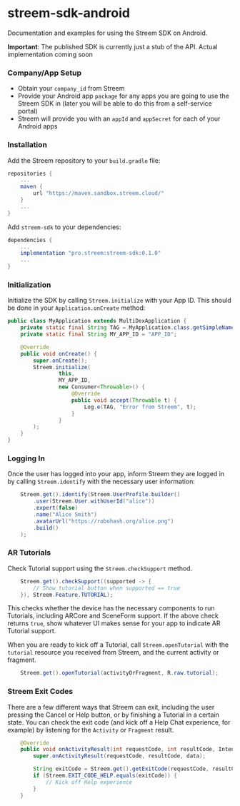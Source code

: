# streem-sdk-android

Documentation and examples for using the Streem SDK on Android.

**Important**: The published SDK is currently just a stub of the API.  Actual implementation coming soon

### Company/App Setup

* Obtain your `company_id` from Streem
* Provide your Android app `package` for any apps you are going to use the Streem SDK in (later you will be able to do this from a self-service portal)
* Streem will provide you with an `appId` and `appSecret` for each of your Android apps


### Installation

Add the Streem repository to your `build.gradle` file:

```gradle
repositories {
    ...
    maven {
        url "https://maven.sandbox.streem.cloud/"
    }
    ...
}
```

Add `streem-sdk` to your dependencies:

```gradle
dependencies {
    ...
    implementation "pro.streem:streem-sdk:0.1.0"
    ...
}
```


### Initialization

Initialize the SDK by calling `Streem.initialize` with your App ID.  This should be done in your `Application.onCreate` method:

```java
public class MyApplication extends MultiDexApplication {
    private static final String TAG = MyApplication.class.getSimpleName();
    private static final String MY_APP_ID = "APP_ID";

    @Override
    public void onCreate() {
        super.onCreate();
        Streem.initialize(
                this,
                MY_APP_ID,
                new Consumer<Throwable>() {
                    @Override
                    public void accept(Throwable t) {
                        Log.e(TAG, "Error from Streem", t);
                    }
                }
        );
    }
}
```

### Logging In

Once the user has logged into your app, inform Streem they are logged in by calling `Streem.identify` with the necessary user information:

```java
    Streem.get().identify(Streem.UserProfile.builder()
        .user(Streem.User.withUserId("alice"))
        .expert(false)
        .name("Alice Smith")
        .avatarUrl("https://robohash.org/alice.png")
        .build()
    );
```


### AR Tutorials

Check Tutorial support using the `Streem.checkSupport` method.  

```java
    Streem.get().checkSupport((supported -> {
        // Show tutorial button when supported == true
    }), Streem.Feature.TUTORIAL);
```

This checks whether the device has the necessary components to run Tutorials, including ARCore and SceneForm support.  If the above check returns `true`, show whatever UI makes sense for your app to indicate AR Tutorial support.

When you are ready to kick off a Tutorial, call `Streem.openTutorial` with the `tutorial` resource you received from Streem, and the current activity or fragment.

```java
    Streem.get().openTutorial(activityOrFragment, R.raw.tutorial);
```


### Streem Exit Codes

There are a few different ways that Streem can exit, including the user pressing the Cancel or Help button, or by finishing a Tutorial in a certain state.  You can check the exit code (and kick off a Help Chat experience, for example) by listening for the `Activity` or `Fragment` result.

```java
    @Override
    public void onActivityResult(int requestCode, int resultCode, Intent data) {
        super.onActivityResult(requestCode, resultCode, data);

        String exitCode = Streem.get().getExitCode(requestCode, resultCode, data);
        if (Streem.EXIT_CODE_HELP.equals(exitCode)) {
            // Kick off Help experience
        }
    }
```
